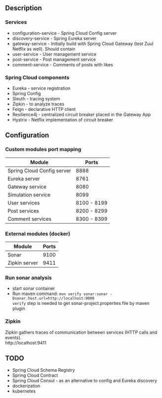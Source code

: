 ## Description
### Services
- configuration-service - Spring Cloud Config server
- discovery-service - Spring Eureka server
- gateway-service - Initially build with Spring Cloud Gateway (test Zuul Netflix as well). Should contain 
- user-service - User management service
- post-service - Post management service
- comment-service - Comments of posts with likes

### Spring Cloud components
- Eureka - service registration
- Spring Config
- Sleuth - tracing system
- Zipkin - to analyze traces
- Feign - declarative HTTP client
- Resilience4j - centralized circuit breaker placed in the Gateway App
- Hystrix - Netflix implementation of circuit breaker

## Configuration
### Custom modules port mapping
|Module|Ports|
|------|-----|
|Spring Cloud Config server|8888|
|Eureka server|8761|
|Gateway service|8080|
|Simulation service|8099|
|User services|8100 - 8199|
|Post services|8200 - 8299|
|Comment services|8300 - 8399|

### External modules (docker)
|Module|Ports|
|------|-----|
|Sonar|9100|
|Zipkin server|9411|

### Run sonar analysis
- start sonar container
- Run maven command: `mvn verify sonar:sonar -Dsonar.host.url=http://localhost:9000` <br />
`verify` step is needed to get sonar-project.properties file by maven plugin

### Zipkin
Zipkin gathers traces of communication between services (HTTP calls and events).<br />
http://localhost:9411

## TODO
- Spring Cloud Schema Registry
- Spring Cloud Contract
- Spring Cloud Consul - as an alternative to config and Eureka discovery
- dockerization
- kubernetes

